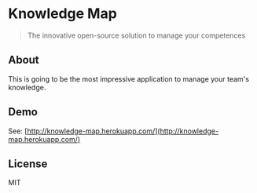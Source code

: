 # Knowledge Map

> The innovative open-source solution to manage your competences

## About

This is going to be the most impressive application to manage your team's knowledge.

## Demo

See: [http://knowledge-map.herokuapp.com/](http://knowledge-map.herokuapp.com/)

## License

MIT
